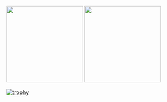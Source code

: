 <p align="left">
  <img height=200 src="https://github-readme-stats.vercel.app/api?username=JHSAND&theme=tokyonight&hide_border=true" />
  <img height=200 src="https://github-readme-stats.vercel.app/api/top-langs?username=JHSAND&layout=donut&langs_count=8&theme=tokyonight&hide_border=true&hide=css,html,hack,scss,blade,shell" />
</p>

[![trophy](https://github-profile-trophy.vercel.app/?username=JHSAND&theme=tokyonight&column=6&rank=SECRET,SSS,SS,S,AAA,AA,A&no-frame=true)](https://github.com/ryo-ma/github-profile-trophy)
